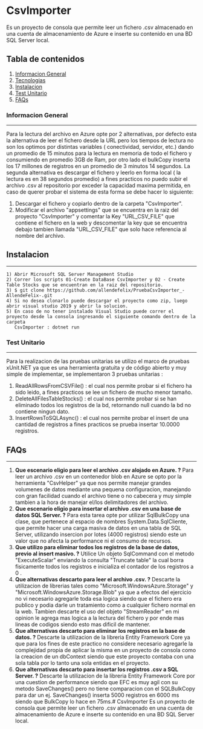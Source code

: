 # CsvImporter
Es un proyecto de consola que permite leer un fichero .csv almacenado en una cuenta de almacenamiento de Azure e inserte su contenido en una BD SQL Server local. 



## Tabla de contenidos
1. [Informacion General](#general-info)
2. [Tecnologias](#technologies)
3. [Instalacion](#installation)
4. [Test Unitario](#collaboration)
5. [FAQs](#faqs)

### Informacion General
***
Para la lectura del archivo en Azure opte por 2 alternativas, por defecto esta la alternativa de leer el fichero desde la URL pero los tiempos de lectura no son los optimos por distintas variables ( conectividad, servidor, etc.) dando un promedio de 15 minutos para la lectura en memoria de todo el fichero y consumiendo en promedio 3GB de Ram,
por otro lado el bulkCopy inserta los 17 millones de registros en un promedio de 3 minutos 14 segundos.
La segunda alternativa es descargar el fichero y leerlo en forma local ( la lectura es en 38 segundos promedio) a fines practicos no puedo subir el archivo .csv al repositorio por exceder la capacidad maxima permitida, en caso de querer probar el sistema de esta forma se debe hacer lo siguiente:
1) Descargar el fichero y copiarlo dentro de la carpeta "CsvImporter".
2) Modificar el archivo "appsettings" que se encuentra en la raiz del proyecto "CsvImporter" y comentar la Key "URL_CSV_FILE" que contiene el fichero en la web y descomentar la key que se encuentra debajo tambien llamada "URL_CSV_FILE" que solo hace referencia al nombre del archivo.

## Instalacion
*** 
```
1) Abrir Microsoft SQL Server Management Studio
2) Correr los scripts 01-Create DataBase CsvImporter y 02 - Create Table Stocks que se encuentran en la raiz del repositorio.
3) $ git clone https://github.com/allendefelix/PruebaCsvImporter_-AllendeFelix-.git
4) Si no desea clonarlo puede descargar el proyecto como zip, luego abrir visual studio 2019 y abrir la solucion. 
5) En caso de no tener instalado Visual Studio puede correr el proyecto desde la consola ingresando el siguiente comando dentro de la carpeta
   CsvImporter : dotnet run 
```
### Test Unitario
***
Para la realizacion de las pruebas unitarias se utilizo el marco de pruebas xUnit.NET ya que es una herramienta gratuita y de código abierto y muy simple de implementar, se implementaron 3 pruebas unitarias :
1) ReadAllRowsFromCSVFile() : el cual nos permite probar si el fichero ha sido leido, a fines practicos se lee un fichero de mucho menor tamaño.
2) DeleteAllFilesTableStocks() : el cual nos permite probar si se han eliminado todos los registros de la bd, retornando null cuando la bd no contiene ningun dato.
3) InsertRowsToSQLAsync() : el cual nos permite probar el insert de una cantidad de registros a fines practicos se prueba insertar 10.0000 registros.
## FAQs
***
1. **Que escenario eligio para leer el archivo .csv alojado en Azure. ?**
Para leer un archivo .csv en un contenedor blob en Azure se opto por la herramienta "CsvHelper" ya que nos permite manejar grandes volumenes de datos mediante una pequena configuracion, manejando con gran facilidad cuando el archivo tiene o no cabecera y muy simple tambien a la hora de manejar el/los delimitadores del archivo.
2. __Que escenario eligio para insertar el archivo .csv en una base de datos SQL Server. ?__ 
Para esta tarea opte por utilizar SqlBulkCopy una clase, que pertenece al espacio de nombres System.Data.SqlCliente, que permite hacer una carga masiva de datos en una tabla de SQL Server, utilizando insercion por lotes (4000 registros) siendo este un valor que no afecta la performance ni el consumo de recursos.
3. **Que utilizo para eliminar todos los registros de la base de datos, previo al insert masivo. ?**
Utilice Un objeto SqlCommand con el metodo "ExecuteScalar" enviando la consulta "Truncate table" la cual borra fisicamente todos los registros e inicializa el contador de los registros a 0 .
4. **Que alternativas descarto para leer el archivo .csv. ?**
Descarte la utilizacion de librerias tales como "Microsoft.WindowsAzure.Storage" y "Microsoft.WindowsAzure.Storage.Blob" ya que a efectos del ejercicio no vi necesario agregarle toda esa logica siendo que el fichero era publico y podia darle un tratamiento como a cualquier fichero normal en la web.
Tambien descarte el uso del objeto "StreamReader" en mi opinion le agrega mas logica a la lectura del fichero y por ende mas lineas de codigos siendo esto mas dificil de mantener.
5. **Que alternativas descarto para eliminar los registros en la base de datos. ?**
Descarte la utilizacion de la  libreria Entity Framework Core ya que para los fines de este practico no considere necesario agregarle la complejidad propia de aplicar la misma en un proyecto de consola como la creacion de un dbContext siendo que este proyecto contaba con una sola tabla por lo tanto una sola entidas en el proyecto.
6. **Que alternativas descarto para insertar los registros .csv a SQL Server. ?**
Descarte la utilizacion de la  libreria Entity Framework Core por una cuestion de performance siendo que EFC es muy agil con su metodo SaveChanges() pero no tiene comparacion con el SQLBulkCopy para dar un ej. SaveChanges() inserta 5000 registros en 6000 ms siendo que BulkCopy lo hace en 75ms.# CsvImporter
Es un proyecto de consola que permite leer un fichero .csv almacenado en una cuenta de almacenamiento de Azure e inserte su contenido en una BD SQL Server local. 
